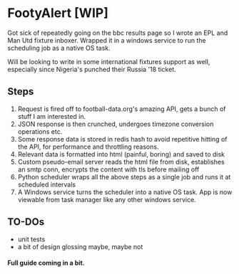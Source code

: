 # FootyAlert [WIP]
Got sick of repeatedly going on the bbc results page so I wrote an EPL and Man Utd fixture inboxer. Wrapped it in a windows service to run the scheduling job as a native OS task.

Will be looking to write in some international fixtures support as well, especially since Nigeria's punched their Russia '18 ticket.

## Steps
1. Request is fired off to football-data.org's amazing API, gets a bunch of stuff I am interested in.
2. JSON response is then crunched, undergoes timezone conversion operations etc.
3. Some response data is stored in redis hash to avoid repetitive hitting of the API, for performance and throttling reasons.
4. Relevant data is formatted into html (painful, boring) and saved to disk
5. Custom pseudo-email server reads the html file from disk, establishes an smtp conn, encrypts the content with tls before mailing off
6. Python scheduler wraps all the above steps as a single job and runs it at scheduled intervals
7. A Windows service turns the scheduler into a native OS task. App is now viewable from task manager like any other windows service.

## TO-DOs
- unit tests
- a bit of design glossing maybe, maybe not 

#### Full guide coming in a bit. 
